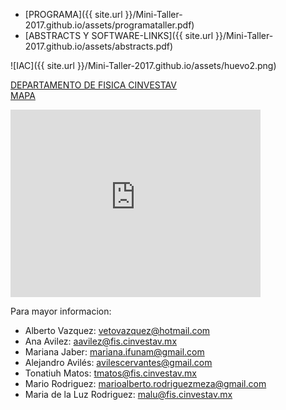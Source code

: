 ---
---


- [PROGRAMA]({{ site.url }}/Mini-Taller-2017.github.io/assets/programataller.pdf)<br>
- [ABSTRACTS Y SOFTWARE-LINKS]({{ site.url }}/Mini-Taller-2017.github.io/assets/abstracts.pdf)<br>



![IAC]({{ site.url }}/Mini-Taller-2017.github.io/assets/huevo2.png)

<a href="http://www.fis.cinvestav.mx/es/content/view/28/59/">DEPARTAMENTO DE FISICA CINVESTAV</a><br>
<a href="https://www.google.com.mx/maps/place/CINVESTAV+Departamento+de+F%C3%ADsica/@19.5107157,-99.1310757,17z/data=!3m1!4b1!4m5!3m4!1s0x85d1f9c3f8c2a46d:0xff57ce285b4ec07a!8m2!3d19.5107157!4d-99.128887">MAPA</a><br>
<iframe src="https://www.google.com/maps/embed?pb=!1m18!1m12!1m3!1d3760.719140943481!2d-99.13107568509201!3d19.51071568684002!2m3!1f0!2f0!3f0!3m2!1i1024!2i768!4f13.1!3m3!1m2!1s0x85d1f9c3f8c2a46d%3A0xff57ce285b4ec07a!2sCINVESTAV+Departamento+de+F%C3%ADsica!5e0!3m2!1ses-419!2smx!4v1491026280354" width="400" height="300" frameborder="0" style="border:0" allowfullscreen></iframe>

Para mayor informacion: 
- Alberto Vazquez: vetovazquez@hotmail.com
- Ana Avilez: aavilez@fis.cinvestav.mx
- Mariana Jaber: mariana.ifunam@gmail.com
- Alejandro Avilés: avilescervantes@gmail.com
- Tonatiuh Matos: tmatos@fis.cinvestav.mx
- Mario Rodriguez: marioalberto.rodriguezmeza@gmail.com
- Maria de la Luz Rodriguez: malu@fis.cinvestav.mx




